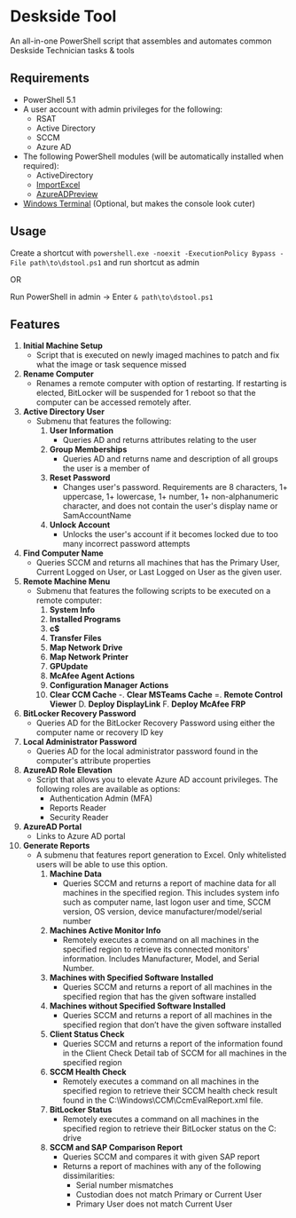 
# Deskside Tool

An all-in-one PowerShell script that assembles and automates common Deskside Technician tasks & tools



## Requirements

- PowerShell 5.1
- A user account with admin privileges for the following:
    - RSAT
    - Active Directory
    - SCCM
    - Azure AD
- The following PowerShell modules (will be automatically installed when required):
    - ActiveDirectory
    - [ImportExcel](https://www.powershellgallery.com/packages/ImportExcel)
    - [AzureADPreview](https://www.powershellgallery.com/packages/AzureADPreview)
- [Windows Terminal](https://apps.microsoft.com/store/detail/windows-terminal/9N0DX20HK701) (Optional, but makes the console look cuter)

## Usage

Create a shortcut with `powershell.exe -noexit -ExecutionPolicy Bypass -File path\to\dstool.ps1` and run shortcut as admin

OR

Run PowerShell in admin -> Enter `& path\to\dstool.ps1`
## Features

1. **Initial Machine Setup**
    - Script that is executed on newly imaged machines to patch and fix what the image or task sequence missed
2. **Rename Computer**
    - Renames a remote computer with option of restarting. If restarting is elected, BitLocker will be suspended for 1 reboot so that the computer can be accessed remotely after.
3. **Active Directory User**
    - Submenu that features the following:
        1. **User Information**
            - Queries AD and returns attributes relating to the user
        2. **Group Memberships**
            - Queries AD and returns name and description of all groups the user is a member of
        3. **Reset Password**
            - Changes user's password. Requirements are 8 characters, 1+ uppercase, 1+ lowercase, 1+ number, 1+ non-alphanumeric character, and does not contain the user's display name or SamAccountName
        4. **Unlock Account**
            - Unlocks the user's account if it becomes locked due to too many incorrect password attempts
4. **Find Computer Name**
    - Queries SCCM and returns all machines that has the Primary User, Current Logged on User, or Last Logged on User as the given user.
5. **Remote Machine Menu**
    - Submenu that features the following scripts to be executed on a remote computer:
        1. **System Info**
        2. **Installed Programs**
        3. **c$**
        4. **Transfer Files**
        5. **Map Network Drive**
        6. **Map Network Printer**
        7. **GPUpdate**
        8. **McAfee Agent Actions**
        9. **Configuration Manager Actions**
        0. **Clear CCM Cache**
        -. **Clear MSTeams Cache**
        =. **Remote Control Viewer**
        D. **Deploy DisplayLink**
        F. **Deploy McAfee FRP**
6. **BitLocker Recovery Password**
    - Queries AD for the BitLocker Recovery Password using either the computer name or recovery ID key
7. **Local Administrator Password**
    - Queries AD for the local administrator password found in the computer's attribute properties 
8. **AzureAD Role Elevation**
    - Script that allows you to elevate Azure AD account privileges. The following roles are available as options:
      - Authentication Admin (MFA)
      - Reports Reader
      - Security Reader
9. **AzureAD Portal**
    - Links to Azure AD portal
0. **Generate Reports**
    - A submenu that features report generation to Excel. Only whitelisted users will be able to use this option.
        1. **Machine Data**
            - Queries SCCM and returns a report of machine data for all machines in the specified region. This includes system info such as computer name, last logon user and time, SCCM version, OS version, device manufacturer/model/serial number
        2. **Machines Active Monitor Info**
            - Remotely executes a command on all machines in the specified region to retrieve its connected monitors' information. Includes Manufacturer, Model, and Serial Number.
        3. **Machines with Specified Software Installed**
         	- Queries SCCM and returns a report of all machines in the specified region that has the given software installed
        4. **Machines without Specified Software Installed**
            - Queries SCCM and returns a report of all machines in the specified region that don’t have the given software installed
        5. **Client Status Check**
            - Queries SCCM and returns a report of the information found in the Client Check Detail tab of SCCM for all machines in the specified region
        6. **SCCM Health Check**
            - Remotely executes a command on all machines in the specified region to retrieve their SCCM health check result found in the C:\Windows\CCM\CcmEvalReport.xml file. 
        7. **BitLocker Status**
            - Remotely executes a command on all machines in the specified region to retrieve their BitLocker status on the C: drive
        8. **SCCM and SAP Comparison Report**
            - Queries SCCM and compares it with given SAP report
            - Returns a report of machines with any of the following dissimilarities:
                - Serial number mismatches
                - Custodian does not match Primary or Current User
                - Primary User does not match Current User
        

